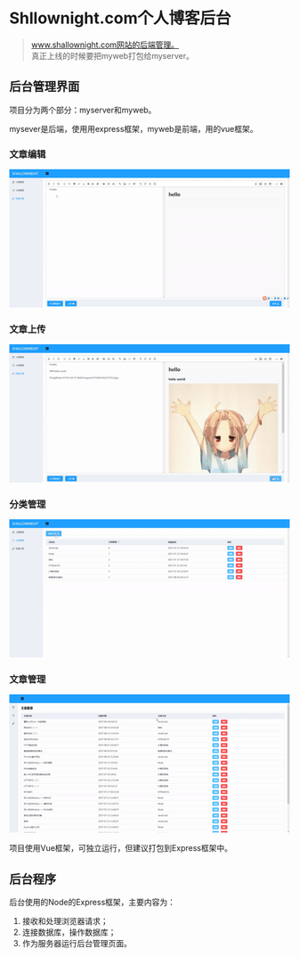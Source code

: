 # Shllownight.com个人博客后台
> www.shallownight.com网站的后端管理。  
> 真正上线的时候要把myweb打包给myserver。

## 后台管理界面
项目分为两个部分：myserver和myweb。  

mysever是后端，使用用express框架，myweb是前端，用的vue框架。  

### 文章编辑
![文章编辑](myweb/static/article.gif)

### 文章上传
![文章上传](myweb/static/upload.gif)

### 分类管理
![分类管理](myweb/static/category.gif)

### 文章管理
![文章管理](myweb/static/edit.gif)

项目使用Vue框架，可独立运行，但建议打包到Express框架中。

## 后台程序
后台使用的Node的Express框架，主要内容为：

1. 接收和处理浏览器请求；
2. 连接数据库，操作数据库；
3. 作为服务器运行后台管理页面。